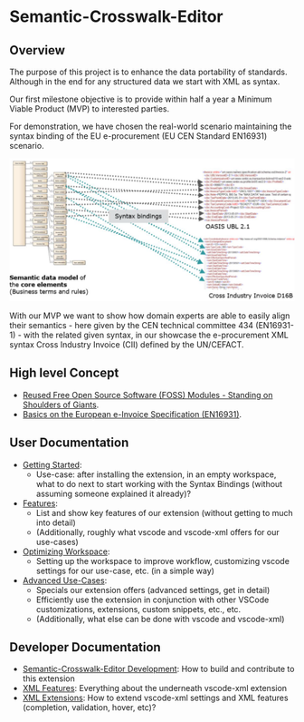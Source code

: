 # Semantic-Crosswalk-Editor

## Overview

The purpose of this project is to enhance the data portability of standards.
Although in the end for any structured data we start with XML as syntax.

Our first milestone objective is to provide within half a year a Minimum Viable Product (MVP) to interested parties.

For demonstration, we have chosen the real-world scenario maintaining the syntax binding of the EU e-procurement (EU CEN Standard EN16931) scenario.

![EU Syntax Binding](docs/images/EN16931-SyntaxBinding.png)

With our MVP we want to show how domain experts are able to easily align their semantics - here given by the CEN technical committee 434 (EN16931-1) - with the related given syntax, in our showcase the e-procurement XML syntax Cross Industry Invoice (CII) defined by the UN/CEFACT.

## High level Concept

* [Reused Free Open Source Software (FOSS) Modules - Standing on Shoulders of Giants](docs/Foss.md).
* [Basics on the European e-Invoice Specification (EN16931)](docs/EN16931.md).

## User Documentation

* [Getting Started](docs/GettingStarted.md):
  * Use-case: after installing the extension, in an empty workspace, what to do next to start working with the Syntax Bindings (without assuming someone explained it already)?
* [Features](docs/Features.md):
  * List and show key features of our extension (without getting to much into detail)
  * (Additionally, roughly what vscode and vscode-xml offers for our use-cases)
* [Optimizing Workspace](docs/OptimizingWorkspace.md):
  * Setting up the workspace to improve workflow, customizing vscode settings for our use-case, etc. (in a simple way)
* [Advanced Use-Cases](docs/AdvancedUseCases.md):
  * Specials our extension offers (advanced settings, get in detail)
  * Efficiently use the extension in conjunction with other VSCode customizations, extensions, custom snippets, etc., etc.
  * (Additionally, what else can be done with vscode and vscode-xml)

## Developer Documentation

* [Semantic-Crosswalk-Editor Development](docs/Development.md): How to build and contribute to this extension
* [XML Features](docs/https://github.com/DAPSI-IDISS/vscode-xml/tree/IDISS/docs):
  Everything about the underneath vscode-xml extension
* [XML Extensions](docs/https://github.com/DAPSI-IDISS/vscode-xml/tree/IDISS/docs/Extensions.md#extensions):
  How to extend vscode-xml settings and XML features (completion, validation, hover, etc)?
